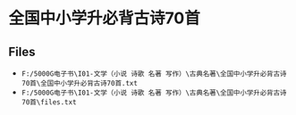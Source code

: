 # 全国中小学升必背古诗70首

## Files

- `F:/5000G电子书\I01-文学（小说 诗歌 名著 写作）\古典名著\全国中小学升必背古诗70首\全国中小学升必背古诗70首.txt`
- `F:/5000G电子书\I01-文学（小说 诗歌 名著 写作）\古典名著\全国中小学升必背古诗70首\files.txt`
